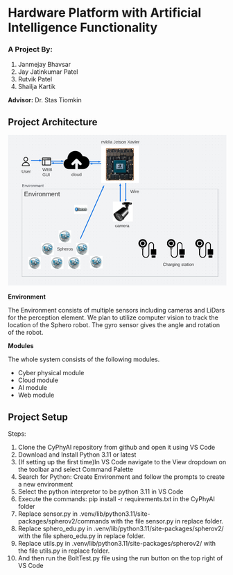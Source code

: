# **Hardware Platform with Artificial Intelligence Functionality**

### A Project By:

1. Janmejay Bhavsar
2. Jay Jatinkumar Patel
3. Rutvik Patel
4. Shailja Kartik
 
**Advisor:** Dr. Stas Tiomkin 


## **Project Architecture**

![Project Architecture](ProjectArchitecture.png)



**Environment**

The Environment consists of multiple sensors including cameras and LiDars for the perception element. We plan to utilize computer vision to track the location of the Sphero robot. The gyro sensor gives the angle and rotation of the robot.

**Modules**

The whole system consists of the following modules.

- Cyber physical module
- Cloud module
- AI module
- Web module

## **Project Setup** 
Steps:
1) Clone the CyPhyAI repository from github and open it using VS Code
2) Download and Install Python 3.11 or latest
3) (If setting up the first time)In VS Code navigate to the View dropdown on the toolbar and select Command Palette
4) Search for Python: Create Environment and follow the prompts to create a new environment
3) Select the python interpretor to be python 3.11 in VS Code
4) Execute the commands: pip install -r requirements.txt in the CyPhyAI folder
5) Replace sensor.py in .venv/lib/python3.11/site-packages/spherov2/commands with the file sensor.py in replace folder.
6) Replace sphero_edu.py in .venv/lib/python3.11/site-packages/spherov2/ with the file sphero_edu.py in replace folder.
7) Replace utils.py in .venv/lib/python3.11/site-packages/spherov2/ with the file utils.py in replace folder.
8) And then run the BoltTest.py file using the run button on the top right of VS Code
